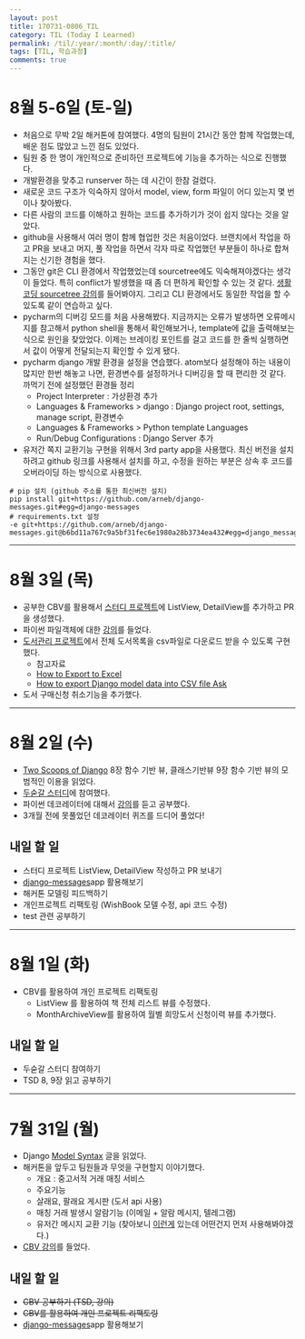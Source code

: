```yaml
---
layout: post
title: 170731-0806_TIL
category: TIL (Today I Learned)
permalink: /til/:year/:month/:day/:title/
tags: [TIL, 학습과정]
comments: true
---
```


# 8월 5-6일 (토-일)
- 처음으로 무박 2일 해커톤에 참여했다. 4명의 팀원이 21시간 동안 함께 작업했는데, 배운 점도 많았고 느낀 점도 있었다.
- 팀원 중 한 명이 개인적으로 준비하던 프로젝트에 기능을 추가하는 식으로 진행했다.
- 개발환경을 맞추고 runserver 하는 데 시간이 한참 걸렸다.
- 새로운 코드 구조가 익숙하지 않아서 model, view, form 파일이 어디 있는지 몇 번이나 찾아봤다.
- 다른 사람의 코드를 이해하고 원하는 코드를 추가하기가 것이 쉽지 않다는 것을 알았다.
- github을 사용해서 여러 명이 함께 협업한 것은 처음이었다. 브랜치에서 작업을 하고 PR을 보내고 머지, 풀 작업을 하면서 각자 따로 작업했던 부분들이 하나로 합쳐지는 신기한 경험을 했다.
- 그동안 git은 CLI 환경에서 작업했었는데 sourcetree에도 익숙해져야겠다는 생각이 들었다. 특히 conflict가 발생했을 때 좀 더 편하게 확인할 수 있는 것 같다. [생활코딩 sourcetree 강의](https://opentutorials.org/course/1492)를 들어봐야지. 그리고 CLI 환경에서도 동일한 작업을 할 수 있도록 같이 연습하고 싶다.
- pycharm의 디버깅 모드를 처음 사용해봤다. 지금까지는 오류가 발생하면 오류메시지를 참고해서 python shell을 통해서 확인해보거나, template에 값을 출력해보는 식으로 원인을 찾았었다. 이제는 브레이킹 포인트를 걸고 코드를 한 줄씩 실행하면서 값이 어떻게 전달되는지 확인할 수 있게 됐다.
- pycharm django 개발 환경을 설정을 연습했다. atom보다 설정해야 하는 내용이 많지만 한번 해놓고 나면, 환경변수를 설정하거나 디버깅을 할 때 편리한 것 같다. 까먹기 전에 설정했던 환경들 정리
  - Project Interpreter : 가상환경 추가
  - Languages & Frameworks > django : Django project root, settings, manage script, 환경변수
  - Languages & Frameworks > Python template Languages
  - Run/Debug Configurations : Django Server 추가
- 유저간 쪽지 교환기능 구현을 위해서 3rd party app을 사용했다. 최신 버전을 설치하려고 github 링크를 사용해서 설치를 하고, 수정을 원하는 부분은 상속 후 코드를 오버라이딩 하는 방식으로 사용했다.
 ```shell
 # pip 설치 (github 주소를 통한 최신버전 설치)
 pip install git+https://github.com/arneb/django-messages.git#egg=django-messages
 # requirements.txt 설정
 -e git+https://github.com/arneb/django-messages.git@b6bd11a767c9a5bf31fec6e1980a28b3734ea432#egg=django_messages
 ```

---
# 8월 3일 (목)
- 공부한 CBV를 활용해서 [스터디 프로젝트](https://github.com/8percent/ramen-prop/pull/5)에 ListView, DetailView를 추가하고 PR을 생성했다.
- 파이썬 파일객체에 대한 [강의](https://nomade.kr/vod/python/96/)를 들었다.
- [도서관리 프로젝트](https://github.com/wayhome25/our-book)에서 전체 도서목록을 csv파일로 다운로드 받을 수 있도록 구현했다.
  - 참고자료
  - [How to Export to Excel](https://simpleisbetterthancomplex.com/tutorial/2016/07/29/how-to-export-to-excel.html)
  - [How to export Django model data into CSV file Ask](https://stackoverflow.com/questions/18685223/how-to-export-django-model-data-into-csv-file)
- 도서 구매신청 취소기능을 추가했다.

---
# 8월 2일 (수)
- [Two Scoops of Django](https://www.twoscoopspress.com/products/two-scoops-of-django-1-11) 8장 함수 기반 뷰, 클래스기반뷰 9장 함수 기반 뷰의 모범적인 이용을 읽었다.
- [두숟갈 스터디](https://8percent.github.io/2017-06-30/%EC%8A%A4%ED%84%B0%EB%94%94%EC%8B%9C%EC%9E%91/)에 참여했다.
- 파이썬 데코레이터에 대해서 [강의](https://nomade.kr/vod/python/102/)를 듣고 공부했다.
- 3개월 전에 못풀었던 데코레이터 퀴즈를 드디어 풀었다!

## 내일 할 일
- 스터디 프로젝트 ListView, DetailView 작성하고 PR 보내기
- [django-messages](http://django-messages.readthedocs.io/en/latest/)app 활용해보기
- 해커톤 모델링 피드백하기
- 개인프로젝트 리팩토링 (WishBook 모델 수정, api 코드 수정)
- test 관련 공부하기

---
# 8월 1일 (화)
- CBV를 활용하여 개인 프로젝트 리팩토링
  - ListView 를 활용하여 책 전체 리스트 뷰를 수정했다.
  - MonthArchiveView를 활용하여 월별 희망도서 신청이력 뷰를 추가했다.

## 내일 할 일
- 두숟갈 스터디 참여하기
- TSD 8, 9장 읽고 공부하기

---

# 7월 31일 (월)
- Django [Model Syntax](http://nukggul.tistory.com/17) 글을 읽었다.
- 해커톤을 앞두고 팀원들과 무엇을 구현할지 이야기했다.
  - 개요 : 중고서적 거래 매칭 서비스
  - 주요기능
  - 살래요, 팔래요 게시판 (도서 api 사용)
  - 매칭 거래 발생시 알람기능 (이메일 + 알람 메시지, 텔레그램)
  - 유저간 메시지 교환 기능 (찾아보니 [이런게](http://django-messages.readthedocs.io/en/latest/) 있는데 어떤건지 먼저 사용해봐야겠다.)
- [CBV 강의](https://nomade.kr/vod/cbv/138/)를 들었다.

## 내일 할 일
- ~~CBV 공부하기 (TSD, 강의)~~
- ~~CBV를 활용하여 개인 프로젝트 리팩토링~~
- [django-messages](http://django-messages.readthedocs.io/en/latest/)app 활용해보기
